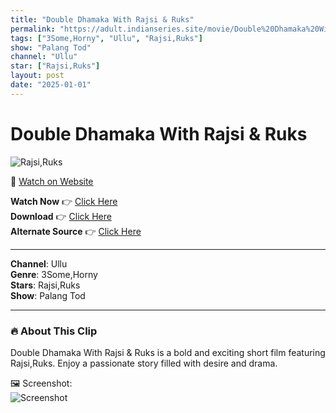 ```yaml
---
title: "Double Dhamaka With Rajsi & Ruks"
permalink: "https://adult.indianseries.site/movie/Double%20Dhamaka%20With%20Rajsi%20%26%20Ruks"
tags: ["3Some,Horny", "Ullu", "Rajsi,Ruks"]
show: "Palang Tod"
channel: "Ullu"
star: ["Rajsi,Ruks"]
layout: post
date: "2025-01-01"
---
```


# Double Dhamaka With Rajsi & Ruks

![Rajsi,Ruks](https://shorts.desisins.com/wp-content/uploads/2024/05/Threesome-Double-Dhamaka-With-Rajsi-n-Ruks-DesiSins.com_.jpg)

🔗 [Watch on Website](https://adult.indianseries.site/movie/Double%20Dhamaka%20With%20Rajsi%20%26%20Ruks)

**Watch Now** 👉 [Click Here](https://adult.indianseries.site/movie/Double%20Dhamaka%20With%20Rajsi%20%26%20Ruks)  
**Download** 👉 [Click Here](https://adult.indianseries.site/movie/Double%20Dhamaka%20With%20Rajsi%20%26%20Ruks)  
**Alternate Source** 👉 [Click Here](https://adult.indianseries.site/movie/Double%20Dhamaka%20With%20Rajsi%20%26%20Ruks)

---

**Channel**: Ullu  
**Genre**: 3Some,Horny  
**Stars**: Rajsi,Ruks  
**Show**: Palang Tod

---

### 🔥 About This Clip

Double Dhamaka With Rajsi & Ruks is a bold and exciting short film featuring Rajsi,Ruks. Enjoy a passionate story filled with desire and drama.
 
🖼️ Screenshot:  
![Screenshot](https://shorts.desisins.com/wp-content/uploads/2024/05/Threesome-Double-Dhamaka-With-Rajsi-n-Ruks-DesiSins.com_.jpg)
